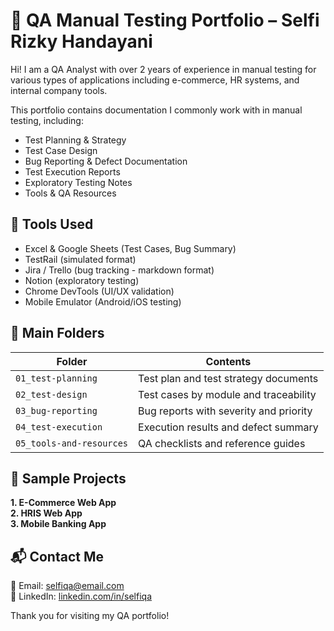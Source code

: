 # 💼 QA Manual Testing Portfolio – Selfi Rizky Handayani

Hi! I am a QA Analyst with over 2 years of experience in manual testing for various types of applications including e-commerce, HR systems, and internal company tools.

This portfolio contains documentation I commonly work with in manual testing, including:
- Test Planning & Strategy
- Test Case Design
- Bug Reporting & Defect Documentation
- Test Execution Reports
- Exploratory Testing Notes
- Tools & QA Resources

## 🧰 Tools Used
- Excel & Google Sheets (Test Cases, Bug Summary)
- TestRail (simulated format)
- Jira / Trello (bug tracking - markdown format)
- Notion (exploratory testing)
- Chrome DevTools (UI/UX validation)
- Mobile Emulator (Android/iOS testing)

## 📂 Main Folders

| Folder | Contents |
|--------|----------|
| `01_test-planning` | Test plan and test strategy documents |
| `02_test-design` | Test cases by module and traceability |
| `03_bug-reporting` | Bug reports with severity and priority |
| `04_test-execution` | Execution results and defect summary |
| `05_tools-and-resources` | QA checklists and reference guides |

## 📌 Sample Projects

**1. E-Commerce Web App**  
**2. HRIS Web App**  
**3. Mobile Banking App**

## 📬 Contact Me

📧 Email: selfiqa@email.com  
🔗 LinkedIn: [linkedin.com/in/selfiqa](https://linkedin.com/in/selfiqa)

Thank you for visiting my QA portfolio!
